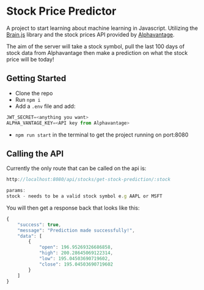 # Stock Price Predictor

A project to start learning about machine learning in Javascript. Utilizing the [Brain.js](https://brain.js.org/) library and the stock prices API provided by [Alphavantage](https://www.alphavantage.co/).

The aim of the server will take a stock symbol, pull the last 100 days of stock data from Alphavantage then make a prediction on what the stock price will be today!

## Getting Started

- Clone the repo
- Run `npm i`
- Add a `.env` file and add:

```javascript
JWT_SECRET=<anything you want>
ALPHA_VANTAGE_KEY=<API key from Alphavantage>
```

- `npm run start` in the terminal to get the project running on port:8080

## Calling the API

Currently the only route that can be called on the api is:

```javascript
http://localhost:8080/api/stocks/get-stock-prediction/:stock

params:
stock - needs to be a valid stock symbol e.g AAPL or MSFT
```

You will then get a response back that looks like this:

```javascript
{
    "success": true,
    "message": "Prediction made successfully!",
    "data": [
        {
            "open": 196.95269326686858,
            "high": 200.28645069122314,
            "low": 195.04503690719602,
            "close": 195.04503690719602
        }
    ]
}

```
